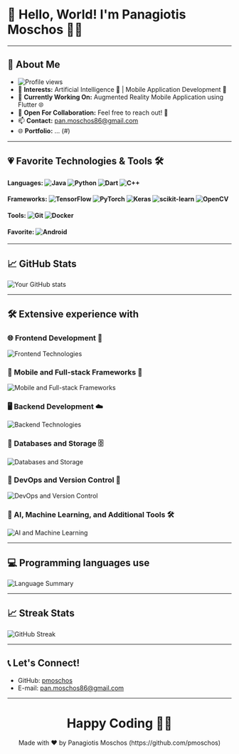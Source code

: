 # 👋 Hello, World! I'm Panagiotis Moschos 👨‍💻

<p align="center">
  <!--<img src="https://github.com/pmoschos/pmoschos/assets/133533759/b5789ffd-9579-4fcd-8bf3-c0b230c1bda8" alt="Banner" width="99" height="auto">-->
</p>

---

## 🌟 About Me
- ![Profile views](https://komarev.com/ghpvc/?username=pmoschos&color=blue)
- 👀 **Interests:** Artificial Intelligence 🤖 | Mobile Application Development 📱
- 🌱 **Currently Working On:** Augmented Reality Mobile Application using Flutter 🌐
- 💞️ **Open For Collaboration:** Feel free to reach out! 🤝
- 📫 **Contact:** [pan.moschos86@gmail.com](mailto:pan.moschos86@gmail.com)
- 🌐 **Portfolio:** ... (#)

---

## :heartpulse: Favorite Technologies & Tools 🛠️

#### Languages: ![Java](https://img.shields.io/badge/-Java-007396?style=flat-square&logo=java) ![Python](https://img.shields.io/badge/-Python-3776AB?style=flat-square&logo=python) ![Dart](https://img.shields.io/badge/-Dart-0175C2?style=flat-square&logo=dart)  ![C++](https://img.shields.io/badge/-C++-00599C?style=flat-square&logo=cplusplus)

#### Frameworks:  ![TensorFlow](https://img.shields.io/badge/-TensorFlow-FF6F00?style=flat-square&logo=tensorflow) ![PyTorch](https://img.shields.io/badge/-PyTorch-EE4C2C?style=flat-square&logo=pytorch) ![Keras](https://img.shields.io/badge/-Keras-D00000?style=flat-square&logo=keras) ![scikit-learn](https://img.shields.io/badge/-scikit_learn-F7931E?style=flat-square&logo=scikitlearn) ![OpenCV](https://img.shields.io/badge/-OpenCV-5C3EE8?style=flat-square&logo=opencv)

#### Tools: ![Git](https://img.shields.io/badge/-Git-F05032?style=flat-square&logo=git) ![Docker](https://img.shields.io/badge/-Docker-2496ED?style=flat-square&logo=docker)

#### Favorite: ![Android](https://img.shields.io/badge/-Android-3DDC84?style=for-the-badge&logo=android&logoColor=white)

---

## 📈 GitHub Stats

![Your GitHub stats](https://github-readme-stats.vercel.app/api?username=pmoschos&show_icons=true&theme=radical)

---
## 🛠️ Extensive experience with

### 🌐 Frontend Development 🔖
![Frontend Technologies](https://skillicons.dev/icons?i=css,html,js,ts,angular,bootstrap)

### 📱 Mobile and Full-stack Frameworks 🔗
![Mobile and Full-stack Frameworks](https://skillicons.dev/icons?i=androidstudio,flutter,django,flask,nodejs,spring)

### 🖥️ Backend Development ☁️
![Backend Technologies](https://skillicons.dev/icons?i=java,cpp,cs,py,dart,hibernate)

### 💾 Databases and Storage 🗄️
![Databases and Storage](https://skillicons.dev/icons?i=mysql,mongodb,firebase)

### 🔧 DevOps and Version Control 🌿
![DevOps and Version Control](https://skillicons.dev/icons?i=docker,git,bash,gradle,maven)

### 🧠 AI, Machine Learning, and Additional Tools 🛠️
![AI and Machine Learning](https://skillicons.dev/icons?i=tensorflow,pytorch,postman,figma,idea)


---
## :computer: Programming languages use
<div align="left">
    <img src="http://github-profile-summary-cards.vercel.app/api/cards/repos-per-language?username=pmoschos&theme=dracula" alt="Language Summary" />
</div>

<!-- ## 🛠️ Extensive experience with -->
<!-- ![Top Langs](https://github-readme-stats.vercel.app/api/top-langs/?username=pmoschos) -->

---

## :chart_with_upwards_trend: Streak Stats
![GitHub Streak](https://github-readme-streak-stats.herokuapp.com/?user=pmoschos)

<!-- ## 📝 Latest Blog Posts -->

<!-- BLOG-POST-LIST:START -->
<!-- - [Your latest blog post here](#) -->
<!-- BLOG-POST-LIST:END -->

---

## 📞 Let's Connect!

- GitHub: [pmoschos](https://github.com/pmoschos)
- E-mail: [pan.moschos86@gmail.com](mailto:pan.moschos86@gmail.com)
<!-- - LinkedIn: coming soon (#) -->
<!-- - Twitter: coming soon (#) -->

---

<h1 align=center>Happy Coding 👨‍💻 </h1>

<p align="center">
  Made with ❤️ by Panagiotis Moschos (https://github.com/pmoschos)
</p>
